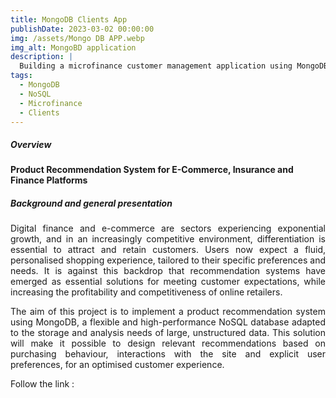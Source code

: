 ```yaml
---
title: MongoDB Clients App
publishDate: 2023-03-02 00:00:00
img: /assets/Mongo DB APP.webp
img_alt: MongoBD application
description: |
  Building a microfinance customer management application using MongoDB, a non-relational database management software.
tags:
  - MongoDB
  - NoSQL
  - Microfinance
  - Clients
---
```


##### Overview 


**Product Recommendation System for E-Commerce, Insurance and Finance Platforms**

##### Background and general presentation

<p style="text-align: justify;">
Digital finance and e-commerce are sectors experiencing exponential growth, and in an increasingly competitive environment, differentiation is essential to attract and retain customers. Users now expect a fluid, personalised shopping experience, tailored to their specific preferences and needs. It is against this backdrop that recommendation systems have emerged as essential solutions for meeting customer expectations, while increasing the profitability and competitiveness of online retailers.
</p>

<p style="text-align: justify;">
The aim of this project is to implement a product recommendation system using MongoDB, a flexible and high-performance NoSQL database adapted to the storage and analysis needs of large, unstructured data. This solution will make it possible to design relevant recommendations based on purchasing behaviour, interactions with the site and explicit user preferences, for an optimised customer experience.
</p>

Follow the link : 